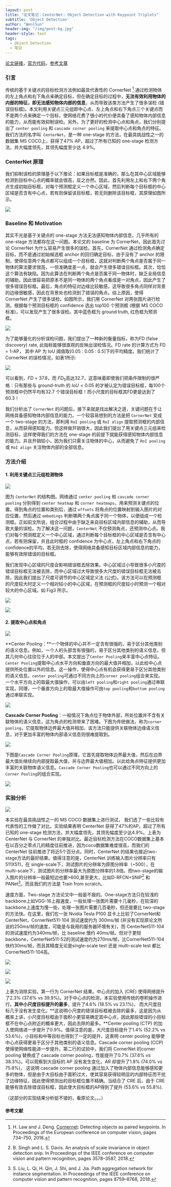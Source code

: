 ```yaml
---
layout: post
title: "论文笔记：CenterNet: Object Detection with Keypoint Triplets"
subtitle: 'Object Detection'
author: "WenlSun"
header-img: "/img/post-bg.jpg"
header-style: text
tags:
  - Object Detection
  - 笔记
---
```


[论文链接](https://arxiv.org/abs/1904.08189)，[官方代码](https://github.com/Duankaiwen/CenterNet)，[参考文章](https://zhuanlan.zhihu.com/p/62789701)

### 引言

传统的基于关键点的目标检测方法例如最具代表性的 CornerNet [^1] 通过检测物体的左上角点和右下角点来确定目标，但在确定目标的过程中，**无法有效利用物体的内部的特征，即无法感知物体内部的信息**，从而导致该类方法产生了很多误检 (错误目标框)。本文利用关键点三元组即中心点、左上角点和右下角点三个关键点而不是两个点来确定一个目标，使网络花费了很小的代价便具备了感知物体内部信息的能力，从而能有效抑制误检。另外，为了更好的检测中心点和角点，我们分别提出了 `center pooling` 和 `cascade corner pooling` 来提取中心点和角点的特征。我们方法的名字叫` CenterNet`，是一种 one-stage 的方法，在最具挑战性之一的数据集 MS COCO上，获得了47% AP，超过了所有已知的 one-stage 检测方 法，并大幅度领先，其领先幅度至少达 4.9%。


### CenterNet 原理

我们抑制误检的原理基于以下推论：如果目标框是准确的，那么在其中心区域能够检测到目标中心点的概率就会很高，反之亦然。因此，首先利用左上和右下两个角点生成初始目标框，对每个预测框定义一个中心区域，然后判断每个目标框的中心区域是否含有中心点，若有则保留该目标框，若无则删除该目标框，其原理如图所示。

![](/img/post-CenterNet-fig1a.png)

### **Baseline 和 Motivation**

其实不光是基于关键点的 one-stage 方法无法感知物体内部信息，几乎所有的 one-stage 方法都存在这一问题。本论文的 baseline 为 CornerNet，因此首先讨论 CornerNet 为什么容易产生很多的误检。首先，CornerNet 通过检测角点确定目标，而不是通过初始候选框 anchor 的回归确定目标，由于没有了 anchor 的限制，使得任意两个角点都可以组成一个目标框，这就对判断两个角点是否属于同一物体的算法要求很高，一但准确度差一点，就会产生很多错误目标框。其次，恰恰这个算法有缺陷。因为此算法在判断两个角点是否属于同一物体时，缺乏全局信息的辅助，因此很容易把原本不是同一物体的两个角点看成是一对角点，因此产生了很多错误目标框。最后，角点的特征对边缘比较敏感，这导致很多角点同样对背景的边缘很敏感，因此在背景处也检测到了错误的角点。综上原因，使得 CornerNet 产生了很多误检。如图所示，我们用 CornerNet 对两张图片进行检测，根据每个预测目标框的 confidence 选出 top100 个预测框 (根据 MS COCO 标准)，可以发现产生了很多误检。其中蓝色框为 ground truth, 红色框为预测框。

![](/img/CenterNet/post-CenterNet-fig1b.png)

为了能够量化的分析误检问题，我们提出了一种新的衡量指标，称为FD (false discovery) rate, 此指标能够很直观的反映出误检情况。FD rate 的计算方式为 FD = 1-AP， 其中 AP 为 IoU 阈值取[0.05 : 0.05 : 0.5]下的平均精度。我们统计了 CornerNet 的误检情况，如表1所示:

![](/img/CenterNet/post-CenterNet-tb1.png)

可以看到，*FD* = 37.8，而 $FD_5$高达32.7，这意味着即使我们把条件限制的很严格：只有那些与 ground-truth 的 $IoU< 0.05$ 的才被认定为错误目标框，每100个预测框中仍然平均有32.7 个错误目标框！而小尺度的目标框其FD更是达到了60.3！

我们分析出了 `CornerNet` 的问题后，接下来就是找出解决之道，关键问题在于让网络具备感知物体内部信息的能力。一个较容易想到的方法是把 `CornerNet` 变成一个 two-stage 的方法，即利用 `RoI pooling` 或 `RoI align` 提取预测框的内部信息，从而获得感知能力。但这样做开销很大，因此我们提出了用关键点三元组来检测目标，这样使得我们的方法在 one-stage 的前提下就能获得感知物体内部信息的能力。并且开销较小，因为我们只需关注物体的中心，从而避免了 `RoI pooling` 或 `RoI align` 关注物体内部的全部信息。



### 方法介绍

#### 1. 利用关键点三元组检测物体

![](/img/CenterNet/post-CenterNet-fig2.png)

图为 `CenterNet` 的结构图。网络通过 `center pooling` 和 `cascade corner pooling` 分别得到 `center heatmap` 和 `corner heatmaps`，用来预测关键点的位置。得到角点的位置和类别后，通过 `offsets` 将角点的位置映射到输入图片的对应位置，然后通过 `embedings` 判断哪两个角点属于同一个物体，以便组成一个检测框。正如前文所说，组合过程中由于缺乏来自目标区域内部信息的辅助，从而导致大量的误检。为了解决这一问题，`CenterNet` 不仅预测角点，还预测中心点。我们对每个预测框定义一个中心区域，通过判断每个目标框的中心区域是否含有中心点，若有则保留，并且此时框的 confidence 为中心点，左上角点和右下角点的confidence的平均，若无则去除，使得网络具备感知目标区域内部信息的能力，能够有效除错误的目标框。

我们发现中心区域的尺度会影响错误框去除效果。中心区域过小导致很多小尺度的错误目标框无法被去除，而中心区域过大导致很多大尺度的错误目标框无法被去除，因此我们提出了尺度可调节的中心区域定义法 (公式)。该方法可以在预测框的尺度较大时定义一个相对较小的中心区域，在预测框的尺度较小时预测一个相对较大的中心区域。如 Fig3 所示。

![](/img/CenterNet/post-CenterNet-fm1.png)

![](/img/CenterNet/post-CenterNet-fig3.png)

#### 2. 提取中心点和角点

![](/img/CenterNet/post-CenterNet-fig4.png)

**Center Pooling：**一个物体的中心并不一定含有很强的，易于区分其他类别的语义信息。例如，一个人的头部含有很强的，易于区分其他类别的语义信息，但其几何中心往往位于人的中部。本文提出了`Center Pooling`来丰富中心点特征。`Center Pooling`提取中心点水平方向和垂直方向的最大值并相加，以此给中心点提供所处位置以外的信息。这一操作，使得中心点有机会获得更易于区分其他类别的语义信息。`center pooling`可通过不同方向上的`corner pooling`组合来实现。一个水平方向上的取最大值操作，可以由`left pooling`和`right pooling`通过串联实现，同理，一个垂直方向上的取最大值操作可由`top pooling`和`bottom pooling`通过串联实现。

![](/img/CenterNet/post-CenterNet-fig5.png)

**Cascade Corner Pooling**：一般情况下角点位于物体外部，所处位置并不含有关联物体的语义信息，这为角点的检测带来了困难。下图为传统做法，称为`corner pooling`，它提取物体边界最大值并相加，该方法只能提供关联物体边缘语义信息，对于更加丰富的物体内部语义信息则很难提取到。

![](/img/CenterNet/post-CenterNet-fig6.png)

下图是`Cascade Corner Pooling`原理，它首先提取物体边界最大值，然后在边界最大值处继续向内部提取最大值，并与边界最大值相加。以此给角点特征提供更加丰富的关联物体语义信息。`Cascade Corner Pooling`也可以通过不同方向上的`Corner Pooling`的组合实现。

![](/img/CenterNet/post-CenterNet-fig7.png)

### 实验分析

![](/img/CenterNet/post-CenterNet-result1.png)

本实验在最具挑战性之一的 MS COCO 数据集上进行测试， 我们选了一些比较有代表性的工作做了对比。实验结果表明 CenterNet 获得了47%的AP，超过了所有已知的 one-stage 检测方法，并大幅度领先，其领先幅度至少达4.9%。上表为 CenterNet 与 CornerNet 的单独对比。最近目标检测方法在COCO数据集上基本在以百分之零点几的精度往前推进，因为coco数据集难度很高，而我们的 CenterNet 往前推进了将近5个百分点。同时，CenterNet 的结果也接近two-stage方法的最好结果。值得注意的是，CenterNet 训练输入图片分辨率只有 511X511，在 single-scale下，测试图片的分辨率为原图分辨率（~500），在 multi-scale下，测试图片的分辨率最大为原图分辨率的1.8倍。而two-stage的输入图片的分辨率一般最短边也要>600,甚至更大，比如D-RFCN+SNIP[^2] 和 PANet[^3]。而且我们的方法是 Train from scratch。

速度方面，Two-stage 方法论文中一般是不报的。One-stage方法只在较浅的backbone上如VGG-16上报速度，一般处理一张图片需要十几毫秒，在较深的backbone上速度为慢一些，处理一张图片需要几百毫秒，但还是要比 two-stage 的方法快。在这里，我们在一张 Nvidia Tesla P100 显卡上比较了CornerNet和CenterNet，CornerNet511-104 测试速度约为 300ms/帧 (并没有实现原论文所说的250ms/帧的速度，可能是与我用的服务器环境有关)，而 CenterNet511-104 的测试速度约为340ms/帧，比 baseline 慢约 40ms/帧。但对于更轻backbone，CenterNet511-52的测试速度约为270ms/帧，比CornerNet511-104快约30ms/帧，而且其精度无论是single-scale test 还是 multi-scale test 都比CornerNet511-104高。

![](/img/CenterNet/post-CenterNet-result2.png)

![](/img/CenterNet/post-CenterNet-result3.png)

![](/img/CenterNet/post-CenterNet-result4.png)

上表为消除实验。第一行为 CornerNet 结果。中心点的加入 (CRE) 使得网络提升了2.3% (37.6% vs 39.9%)。对于中心点的检测，本实验使用传统的卷积操作进行。**其中小尺度目标提升的最多**，提升了4.6% (18.5% vs 23.1%)， 而大尺度目标几乎没有发生变化。**这说明小尺度的错误目标框被去除的最多，这是因为从概率上讲，小尺度目标框由于面积小更容易确定其中心点，因此那些错误的小目标框不在中心点附近的概率更大，因此去除的最多。**Center pooling (CTP) 的加入使网络进一步提升了0.9%。值得注意的是，大尺度目标提升了1.4% (52.2% vs 53.6%)，小目标和中等目标也得到了一定的提升，这表明 center pooling 能够使中心点获得更易于区分于其他类别的语义信息。Cascade corner pooling (CCP) 使得使网络性能进一步提升。第二行的试验中，我们将 CornerNet 的corner pooling 替换成了 cascade corner pooling，性能提升了0.7% (37.6% vs 38.3%)。可以观察到大目标的 AP 没有发生变化，AR 却提升了1.8% (74.0% vs 75.8%)， 这说明 cascade corner pooling 通过加入了物体内部信息能够感知更多的物体，但是由于大目标由于面积过大，使其容易获得较明显的内部特征而干扰了边缘特征，因此使得预测出的目标框位置不精确。当结合了 CRE 后，由于 CRE 能够有效去除错误目标框，因此使大目标框的AP得到了提升 (53.6% vs 55.8%).

（这部分的实现结果分析挺不错的，看原论文。。。）



#### 参考文献

[^1]: H. Law and J. Deng. [Cornernet](https://arxiv.org/abs/1904.08189): Detecting objects as paired keypoints. In Proceedings of the European conference on computer vision, pages 734–750, 2018.
[^2]: B. Singh and L. S. Davis. An analysis of scale invariance in object detection snip. In Proceedings of the IEEE conference on computer vision and pattern recognition, pages 3578–3587, 2018.
[^3]: S. Liu, L. Qi, H. Qin, J. Shi, and J. Jia. Path aggregation network for instance segmentation. In Proceedings of the IEEE conference on computer vision and pattern recognition, pages 8759–8768, 2018.

